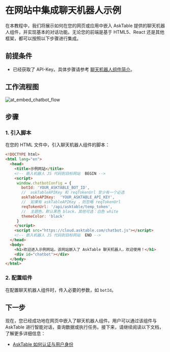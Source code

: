 # 在网站中集成聊天机器人示例

在本教程中，我们将展示如何在您的网页或应用中嵌入 AskTable 提供的聊天机器人组件，并实现基本的对话功能。无论您的前端是基于 HTML5、React 还是其他框架，都可以按照以下步骤进行集成。

## 前提条件

- 已经获取了 API-Key。具体步骤请参考 [聊天机器人组件简介](./chatbot-widget-introduction.md)。

## 工作流程图


<div className="img-center xlarge">
  <img src="/img/asktable/at_embed_chatbot_flow.png" alt="at_embed_chatbot_flow" />
</div>

## 步骤

### 1. 引入脚本

在您的 HTML 文件中，引入聊天机器人组件的脚本：

```html
<!DOCTYPE html>
<html lang="en">
  <head>
    <title>示例网站</title>
    <!-- 嵌入机器人 JS 代码到目标网站  BEGIN -->
    <script>
     window.chatbotConfig = {
       botId: 'YOUR_ASKTABLE_BOT_ID',
       //  askTableAPIKey 和 reqTokenUrl 至少有一个必选
       askTableAPIKey:  'YOUR_ASKTABLE_API_KEY',
       //  如果有 askTableAPIKey ，则忽略 reqTokenUrl
       reqTokenUrl: '/api/asktable/temp_token',
       //  主题色，默认黑色 black，其他可选：白色 white
       themeColor: 'black'
     }
    </script>
    <script src="https://cloud.asktable.com/chatbot.js"></script>
    <!-- 嵌入机器人 JS 代码到目标网站  END -->
  </head>
  <body>
    <h1>欢迎进入示例网站，该网站嵌入了 AskTable 聊天机器人，欢迎使用！</h1>
    <div id="chatbot"></div>
  </body>
</html>
```

### 2. 配置组件

在配置聊天机器人组件时，传入必要的参数，如 `botId`。



## 下一步

现在，您已经成功地在网页中嵌入了聊天机器人组件。用户可以通过该组件与 AskTable 进行智能对话，查询数据或执行任务。接下来，请继续阅读以下文档，了解更多详细信息：

- [AskTable 如何认证与用户身份](./server-get-temp-token-for-user.md)
